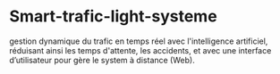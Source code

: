 # Smart-trafic-light-systeme
gestion dynamique du trafic en temps réel avec l'intelligence artificiel, réduisant ainsi les temps d'attente, les accidents, et avec une interface d’utilisateur pour gère le system à distance (Web).
